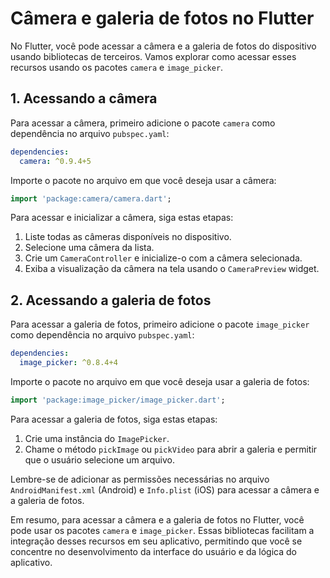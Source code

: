 # Câmera e galeria de fotos no Flutter

No Flutter, você pode acessar a câmera e a galeria de fotos do dispositivo usando bibliotecas de terceiros. Vamos explorar como acessar esses recursos usando os pacotes `camera` e `image_picker`.

## 1. Acessando a câmera

Para acessar a câmera, primeiro adicione o pacote `camera` como dependência no arquivo `pubspec.yaml`:

```yaml
dependencies:
  camera: ^0.9.4+5
```

Importe o pacote no arquivo em que você deseja usar a câmera:

```dart
import 'package:camera/camera.dart';
```

Para acessar e inicializar a câmera, siga estas etapas:

1. Liste todas as câmeras disponíveis no dispositivo.
2. Selecione uma câmera da lista.
3. Crie um `CameraController` e inicialize-o com a câmera selecionada.
4. Exiba a visualização da câmera na tela usando o `CameraPreview` widget.


## 2. Acessando a galeria de fotos

Para acessar a galeria de fotos, primeiro adicione o pacote `image_picker` como dependência no arquivo `pubspec.yaml`:

```yaml
dependencies:
  image_picker: ^0.8.4+4
```

Importe o pacote no arquivo em que você deseja usar a galeria de fotos:

```dart
import 'package:image_picker/image_picker.dart';
```

Para acessar a galeria de fotos, siga estas etapas:

1. Crie uma instância do `ImagePicker`.
2. Chame o método `pickImage` ou `pickVideo` para abrir a galeria e permitir que o usuário selecione um arquivo.

Lembre-se de adicionar as permissões necessárias no arquivo `AndroidManifest.xml` (Android) e `Info.plist` (iOS) para acessar a câmera e a galeria de fotos.

Em resumo, para acessar a câmera e a galeria de fotos no Flutter, você pode usar os pacotes `camera` e `image_picker`. Essas bibliotecas facilitam a integração desses recursos em seu aplicativo, permitindo que você se concentre no desenvolvimento da interface do usuário e da lógica do aplicativo.